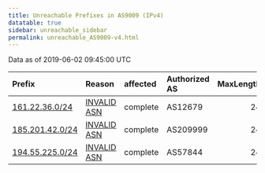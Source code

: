 ```yaml
---
title: Unreachable Prefixes in AS9009 (IPv4)
datatable: true
sidebar: unreachable_sidebar
permalink: unreachable_AS9009-v4.html
---
```


Data as of 2019-06-02 09:45:00 UTC


<div class="datatable-begin"></div>

| Prefix                                                   | Reason                                                                                                | affected   | Authorized AS   |   MaxLength | Anchor                                         |   unreachable /24s |
|:---------------------------------------------------------|:------------------------------------------------------------------------------------------------------|:-----------|:----------------|------------:|:-----------------------------------------------|-------------------:|
| [161.22.36.0/24](https://stat.ripe.net/161.22.36.0/24)   | [INVALID ASN](https://rpki-validator.ripe.net/announcement-preview?asn=AS9009&prefix=161.22.36.0/24)  | complete   | AS12679         |          24 | [LACNIC](unreachable_LACNIC_RPKI_Root-v4.html) |                  1 |
| [185.201.42.0/24](https://stat.ripe.net/185.201.42.0/24) | [INVALID ASN](https://rpki-validator.ripe.net/announcement-preview?asn=AS9009&prefix=185.201.42.0/24) | complete   | AS209999        |          24 | [RIPE](unreachable_RIPE_NCC_RPKI_Root-v4.html) |                  1 |
| [194.55.225.0/24](https://stat.ripe.net/194.55.225.0/24) | [INVALID ASN](https://rpki-validator.ripe.net/announcement-preview?asn=AS9009&prefix=194.55.225.0/24) | complete   | AS57844         |          24 | [RIPE](unreachable_RIPE_NCC_RPKI_Root-v4.html) |                  1 |

<div class="datatable-end"></div>